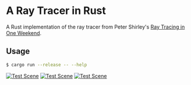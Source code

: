 # A Ray Tracer in Rust

A Rust implementation of the ray tracer from Peter Shirley's [Ray Tracing in One Weekend](https://www.amazon.com/gp/product/B01B5AODD8).

## Usage

```sh
$ cargo run --release -- --help
```


[![Test Scene](https://andystanton.github.io/raytracer-rs/raytracing-random-scene@320x240.png)](https://andystanton.github.io/raytracer-rs/raytracing-random-scene@1024x768.png)
[![Test Scene](https://andystanton.github.io/raytracer-rs/raytracing-teapot-scene@320x240.png)](https://andystanton.github.io/raytracer-rs/raytracing-teapot-scene@1024x768.png)
[![Test Scene](https://andystanton.github.io/raytracer-rs/raytracing-test-scene@320x240.png)](https://andystanton.github.io/raytracer-rs/raytracing-test-scene@1024x768.png)
